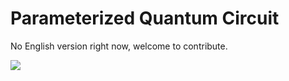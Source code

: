 ﻿# Parameterized Quantum Circuit

No English version right now, welcome to contribute.

<a href="https://gitee.com/mindspore/docs/blob/master/tutorials/training/source_en/advanced_use/parameterized_quantum_circuit.md" target="_blank"><img src="https://gitee.com/mindspore/docs/raw/master/resource/_static/logo_source.png"></a>
